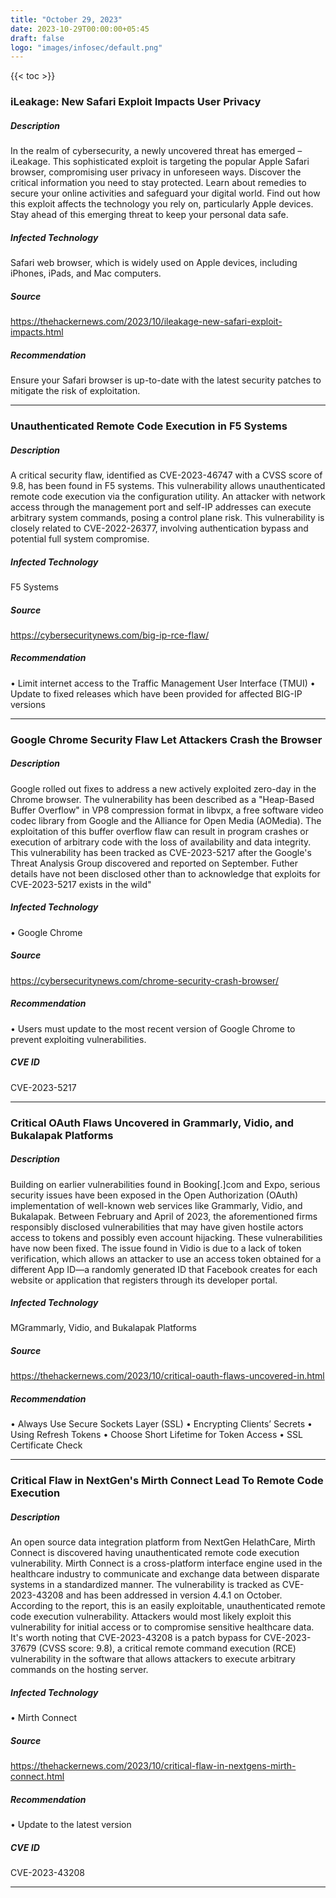 ```yaml
---
title: "October 29, 2023"
date: 2023-10-29T00:00:00+05:45
draft: false
logo: "images/infosec/default.png"
---
```


{{< toc >}}

### iLeakage: New Safari Exploit Impacts User Privacy 

##### Description
In the realm of cybersecurity, a newly uncovered threat has emerged – iLeakage. This sophisticated exploit is targeting the popular Apple Safari browser, compromising user privacy in unforeseen ways. Discover the critical information you need to stay protected. Learn about remedies to secure your online activities and safeguard your digital world. Find out how this exploit affects the technology you rely on, particularly Apple devices. Stay ahead of this emerging threat to keep your personal data safe.

##### Infected Technology
Safari web browser, which is widely used on Apple devices, including iPhones, iPads, and Mac computers.

##### Source
https://thehackernews.com/2023/10/ileakage-new-safari-exploit-impacts.html

##### Recommendation
Ensure your Safari browser is up-to-date with the latest security patches to mitigate the risk of exploitation.

----------------

### Unauthenticated Remote Code Execution in F5 Systems

##### Description
A critical security flaw, identified as CVE-2023-46747 with a CVSS score of 9.8, has been found in F5 systems. This vulnerability allows unauthenticated remote code execution via the configuration utility. An attacker with network access through the management port and self-IP addresses can execute arbitrary system commands, posing a control plane risk. This vulnerability is closely related to CVE-2022-26377, involving authentication bypass and potential full system compromise.

##### Infected Technology
F5 Systems

##### Source
https://cybersecuritynews.com/big-ip-rce-flaw/

##### Recommendation
•	Limit internet access to the Traffic Management User Interface (TMUI)
•	Update to fixed releases which have been provided for affected BIG-IP versions

----------------

### Google Chrome Security Flaw Let Attackers Crash the Browser

##### Description
Google rolled out fixes to address a new actively exploited zero-day in the Chrome browser. The vulnerability has been described as a "Heap-Based Buffer Overflow" in VP8 compression format in libvpx, a free software video codec library from Google and the Alliance for Open Media (AOMedia). The exploitation of this buffer overflow flaw can result in program crashes or execution of arbitrary code with the loss of availability and data integrity. This vulnerability has been tracked as CVE-2023-5217 after the Google's Threat Analysis Group discovered and reported on September. Futher details have not been disclosed other than to acknowledge that exploits for CVE-2023-5217 exists in the wild" 


##### Infected Technology
• Google Chrome

##### Source
https://cybersecuritynews.com/chrome-security-crash-browser/

##### Recommendation
• Users must update to the most recent version of Google Chrome to prevent exploiting vulnerabilities.

##### CVE ID
CVE-2023-5217

----------------

### Critical OAuth Flaws Uncovered in Grammarly, Vidio, and Bukalapak Platforms

##### Description
Building on earlier vulnerabilities found in Booking[.]com and Expo, serious security issues have been exposed in the Open Authorization (OAuth) implementation of well-known web services like Grammarly, Vidio, and Bukalapak. Between February and April of 2023, the aforementioned firms responsibly disclosed vulnerabilities that may have given hostile actors access to tokens and possibly even account hijacking. These vulnerabilities have now been fixed. The issue found in Vidio is due to a lack of token verification, which allows an attacker to use an access token obtained for a different App ID—a randomly generated ID that Facebook creates for each website or application that registers through its developer portal.

##### Infected Technology
MGrammarly, Vidio, and Bukalapak Platforms

##### Source
https://thehackernews.com/2023/10/critical-oauth-flaws-uncovered-in.html

##### Recommendation
• Always Use Secure Sockets Layer (SSL)
• Encrypting Clients’ Secrets
• Using Refresh Tokens
• Choose Short Lifetime for Token Access
• SSL Certificate Check

----------------

### Critical Flaw in NextGen's Mirth Connect Lead To Remote Code Execution

##### Description
An open source data integration platform from NextGen HelathCare, Mirth Connect is discovered having unauthenticated remote code execution vulnerability. Mirth Connect is a cross-platform interface engine used in the healthcare industry to communicate and exchange data between disparate systems in a standardized manner. The vulnerability is tracked as CVE-2023-43208 and has been addressed in version 4.4.1 on October. According to the report, this is an easily exploitable, unauthenticated remote code execution vulnerability. Attackers would most likely exploit this vulnerability for initial access or to compromise sensitive healthcare data. It's worth noting that CVE-2023-43208 is a patch bypass for CVE-2023-37679 (CVSS score: 9.8), a critical remote command execution (RCE) vulnerability in the software that allows attackers to execute arbitrary commands on the hosting server.

##### Infected Technology
• Mirth Connect

##### Source
https://thehackernews.com/2023/10/critical-flaw-in-nextgens-mirth-connect.html

##### Recommendation
• Update to the latest version

##### CVE ID
CVE-2023-43208 

---------------